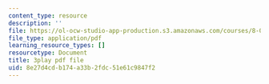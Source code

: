 ```yaml
---
content_type: resource
description: ''
file: https://ol-ocw-studio-app-production.s3.amazonaws.com/courses/8-01sc-classical-mechanics-fall-2016/8e27d4cdb174a33b2fdc51e61c9847f2_1s6_4qX-u2o.pdf
file_type: application/pdf
learning_resource_types: []
resourcetype: Document
title: 3play pdf file
uid: 8e27d4cd-b174-a33b-2fdc-51e61c9847f2
---
```

